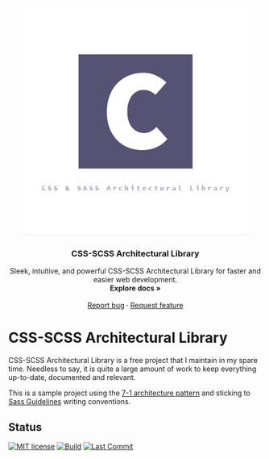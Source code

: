 <p align="center">
   <img src="https://github.com/OnlineCoderbd/CSS-SCSS-Architectural-Library/blob/master/logo.png" alt="logo">
</p>

<h3 align="center">CSS-SCSS Architectural Library</h3>

<p align="center">
  Sleek, intuitive, and powerful CSS-SCSS Architectural Library for faster and easier web development.
  <br>
  <strong>Explore docs »</strong>
  <br>
  <br>
  <a href="https://github.com/OnlineCoderbd/CSS-SCSS-Architectural-Library/issues/new?template=bug.md">Report bug</a>
  ·
  <a href="https://github.com/OnlineCoderbd/CSS-SCSS-Architectural-Library/issues/new?template=feature.md&labels=feature">Request feature</a>
</p>

# CSS-SCSS Architectural Library

CSS-SCSS Architectural Library is a free project that I maintain in my spare time. Needless to say, it is quite a large amount of work to keep everything up-to-date, documented and relevant. 

This is a sample project using the [7-1 architecture pattern](https://sass-guidelin.es/#architecture) and sticking to [Sass Guidelines](https://sass-guidelin.es/) writing conventions.

## Status
[![MIT license](https://img.shields.io/github/license/OnlineCoderbd/SAL)](https://github.com/OnlineCoderbd/SAL/blob/master/LICENSE)
[![Build](https://img.shields.io/gitlab/pipeline/OnlineCoderbd/SAL/master)](https://github.com/OnlineCoderbd/SAL/commits/master)
[![Last Commit](https://img.shields.io/github/last-commit/OnlineCoderbd/SAL?label=last%20commit)](https://github.com/OnlineCoderbd/SAL/commits/gh-pages)



